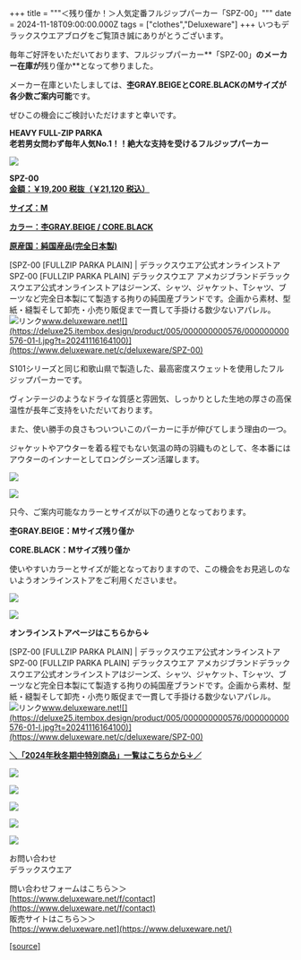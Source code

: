 +++
title = """＜残り僅か！＞人気定番フルジップパーカー「SPZ-00」"""
date = 2024-11-18T09:00:00.000Z
tags = ["clothes","Deluxeware"]
+++
いつもデラックスウエアブログをご覧頂き誠にありがとうございます。

毎年ご好評をいただいております、フルジップパーカー**「SPZ-00」**のメーカー在庫が**残り僅か**となって参りました。

メーカー在庫といたしましては、**杢GRAY.BEIGEとCORE.BLACKのMサイズが各少数ご案内可能**です。

ぜひこの機会にご検討いただけますと幸いです。

**HEAVY FULL-ZIP PARKA  
老若男女問わず毎年人気No.1！！絶大な支持を受けるフルジップパーカー**

[![](https://stat.ameba.jp/user_images/20241118/14/deluxeware/aa/00/j/o0800080015511471625.jpg)](https://stat.ameba.jp/user_images/20241118/14/deluxeware/aa/00/j/o0800080015511471625.jpg)

**SPZ-00**  
**[金額：￥19,200 税抜（￥21,120 税込）](https://www.deluxeware.net/c/deluxeware/SPZ-00)**

**[サイズ：M](https://www.deluxeware.net/c/deluxeware/SPZ-00)**

**[カラー：杢GRAY.BEIGE / CORE.BLACK](https://www.deluxeware.net/c/deluxeware/SPZ-00)**

**[原産国：純国産品(完全日本製)](https://www.deluxeware.net/c/deluxeware/SPZ-00)**

[SPZ-00 \[FULLZIP PARKA PLAIN\] | デラックスウエア公式オンラインストアSPZ-00 \[FULLZIP PARKA PLAIN\] デラックスウエア アメカジブランドデラックスウエア公式オンラインストアはジーンズ、シャツ、ジャケット、Tシャツ、ブーツなど完全日本製にて製造する拘りの純国産ブランドです。企画から素材、型紙・縫製そして卸売・小売り販促まで一貫して手掛ける数少ないアパレル。![リンク](https://c.stat100.ameba.jp/ameblo/symbols/v3.20.0/svg/gray/editor_link.svg)www.deluxeware.net![](https://deluxe25.itembox.design/product/005/000000000576/000000000576-01-l.jpg?t=20241116164100)](https://www.deluxeware.net/c/deluxeware/SPZ-00)

S101シリーズと同じ和歌山県で製造した、最高密度スウェットを使用したフルジップパーカーです。

ヴィンテージのようなドライな質感と雰囲気、しっかりとした生地の厚さの高保温性が長年ご支持をいただいております。

また、使い勝手の良さもついついこのパーカーに手が伸びてしまう理由の一つ。

ジャケットやアウターを着る程でもない気温の時の羽織ものとして、冬本番にはアウターのインナーとしてロングシーズン活躍します。

[![](https://stat.ameba.jp/user_images/20241118/14/deluxeware/ba/19/j/o0800080015511471319.jpg)](https://stat.ameba.jp/user_images/20241118/14/deluxeware/ba/19/j/o0800080015511471319.jpg)

[![](https://stat.ameba.jp/user_images/20241118/14/deluxeware/86/df/j/o0800080015511471322.jpg)](https://stat.ameba.jp/user_images/20241118/14/deluxeware/86/df/j/o0800080015511471322.jpg)

只今、ご案内可能なカラーとサイズが以下の通りとなっております。

**杢GRAY.BEIGE：Mサイズ残り僅か**

**CORE.BLACK：Mサイズ残り僅か**

使いやすいカラーとサイズが能となっておりますので、この機会をお見逃しのないようオンラインストアをご利用くださいませ。

[![](https://stat.ameba.jp/user_images/20241118/12/deluxeware/66/32/j/o0800080015511439029.jpg)](https://stat.ameba.jp/user_images/20241118/12/deluxeware/66/32/j/o0800080015511439029.jpg)

[![](https://stat.ameba.jp/user_images/20241118/13/deluxeware/5d/d4/j/o0800080015511460052.jpg)](https://stat.ameba.jp/user_images/20241118/13/deluxeware/5d/d4/j/o0800080015511460052.jpg)

**オンラインストアページはこちらから↓**

[SPZ-00 \[FULLZIP PARKA PLAIN\] | デラックスウエア公式オンラインストアSPZ-00 \[FULLZIP PARKA PLAIN\] デラックスウエア アメカジブランドデラックスウエア公式オンラインストアはジーンズ、シャツ、ジャケット、Tシャツ、ブーツなど完全日本製にて製造する拘りの純国産ブランドです。企画から素材、型紙・縫製そして卸売・小売り販促まで一貫して手掛ける数少ないアパレル。![リンク](https://c.stat100.ameba.jp/ameblo/symbols/v3.20.0/svg/gray/editor_link.svg)www.deluxeware.net![](https://deluxe25.itembox.design/product/005/000000000576/000000000576-01-l.jpg?t=20241116164100)](https://www.deluxeware.net/c/deluxeware/SPZ-00)

[**＼「2024年秋冬期中特別商品」一覧はこちらから↓／**](https://www.deluxeware.net/c/2024FWreserveall2)

[![](https://stat.ameba.jp/user_images/20241116/15/deluxeware/da/96/j/o0800080015510646428.jpg?caw=800)](https://www.deluxeware.net/c/2024FWreserveall2)

[![](https://stat.ameba.jp/user_images/20241116/16/deluxeware/4a/05/j/o1200050015510661447.jpg?caw=800)](https://www.deluxeware.net/c/deluxeware/D-26)

[![](https://stat.ameba.jp/user_images/20240315/15/deluxeware/04/7f/j/o0800026015413271803.jpg?caw=800)](https://www.instagram.com/deluxeware/?hl=ja)

[![](https://stat.ameba.jp/user_images/20220415/12/deluxeware/3b/ce/j/o0800026015103175481.jpg?caw=800)](https://www.deluxeware.net/f/headstore)

[![](https://stat.ameba.jp/user_images/20220415/12/deluxeware/d7/c6/j/o0800026015103175487.jpg?caw=800)](https://www.deluxeware.net/)

お問い合わせ  
デラックスウエア

問い合わせフォームはこちら＞＞  
[https://www.deluxeware.net/f/contact](https://www.deluxeware.net/f/contact)  
販売サイトはこちら＞＞  
[https://www.deluxeware.net](https://www.deluxeware.net/)

[[source]](https://ameblo.jp/deluxeware/entry-12875463437.html)
